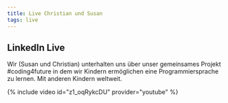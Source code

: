 ```yaml
---
title: Live Christian und Susan
tags: live
---
```


## LinkedIn Live


Wir (Susan und Christian) unterhalten uns über unser gemeinsames Projekt #coding4future in dem wir Kindern ermöglichen eine Programmiersprache zu lernen. Mit anderen Kindern weltweit.

{% include video id="z1_oqRykcDU" provider="youtube" %}
